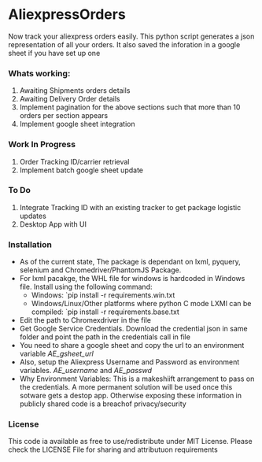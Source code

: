 # AliexpressOrders
Now track your aliexpress orders easily. This python script generates a json representation of all your orders. It also saved the inforation in a google sheet if you have set up one

### Whats working:
1. Awaiting Shipments orders details
2. Awaiting Delivery Order details
3. Implement pagination for the above sections such that more than 10 orders per section appears
4. Implement google sheet integration

### Work In Progress
1. Order Tracking ID/carrier retrieval
2. Implement batch google sheet update

### To Do
1. Integrate Tracking ID with an existing tracker to get package logistic updates
2. Desktop App with UI

### Installation
* As of the current state, The package is dependant on lxml, pyquery, selenium and Chromedriver/PhantomJS Package. 
* For lxml pacakge, the WHL file for windows is hardcoded in Windows file. Install using the following command:
  * Windows:  `pip install -r requirements.win.txt
  * Windows/Linux/Other platforms where python C mode LXMl can be compiled: `pip install -r requirements.base.txt
* Edit the path to Chromexdriver in the file
* Get Google Service Credentials. Download the credential json in same folder and point the path in the credentials call in file
* You need to share a google sheet and copy the url to an environment variable *AE_gsheet_url*
* Also, setup the Aliexpress Username and Password as environment variables. *AE_username* and *AE_passwd* 
* Why Environment Variables: This is a makeshiift arrangement to pass on the credentials. A more permanent solution will be used once this sotware gets a destop app. Otherwise exposing these information in publicly shared code is a breachof privacy/security

### License
This code ia available as free to use/redistribute under MIT License. Please check the LICENSE File for sharing and attributuon requirements


